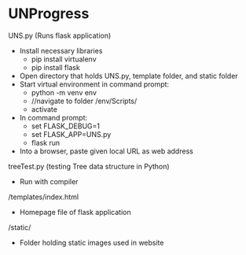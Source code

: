 # UNProgress
UNS.py (Runs flask application)
- Install necessary libraries
    + pip install virtualenv
    + pip install flask
- Open directory that holds UNS.py, template folder, and static folder
- Start virtual environment in command prompt:
    + python -m venv env
    + //navigate to folder /env/Scripts/
    + activate
- In command prompt:
    + set FLASK_DEBUG=1
    + set FLASK_APP=UNS.py
    + flask run
- Into a browser, paste given local URL as web address


treeTest.py (testing Tree data structure in Python)
- Run with compiler


/templates/index.html
- Homepage file of flask application


/static/
- Folder holding static images used in website
